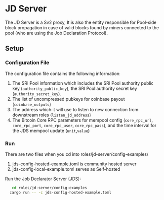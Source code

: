 # JD Server

The JD Server is a Sv2 proxy, It is also the entity responsible for Pool-side block propagation in case of valid blocks found by miners connected to the pool (who are using the Job Declaration Protocol).

## Setup

### Configuration File

The configuration file contains the following information:

1. The SRI Pool information which includes the SRI Pool authority public key (`authority_public_key`), the SRI Pool authority secret key (`authority_secret_key`). 
2. The list of uncompressed pubkeys for coinbase payout (`coinbase_outputs`)
3. The address which it will use to listen to new connection from downstream roles (`listen_jd_address`)
4. The Bitcoin Core RPC parameters for mempool config (`core_rpc_url`, `core_rpc_port`, `core_rpc_user`, `core_rpc_pass`), and the time interval for the JDS mempool update (`unit`,`value`)

### Run

There are two files when you cd into roles/jd-server/config-examples/

1. jds-config-hosted-example.toml is community hosted server
2. jds-config-local-example.toml serves as Self-hosted

Run the Job Declarator Server (JDS):

```bash
   cd roles/jd-server/config-examples
  cargo run -- -c jds-config-hosted-example.toml
```

